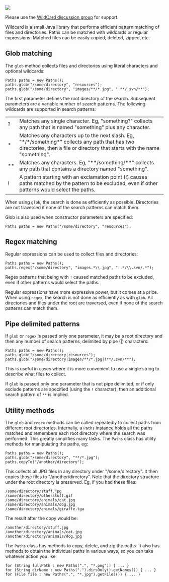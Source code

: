 ![](https://raw.github.com/wiki/EsotericSoftware/wildcard/images/logo.png)

Please use the [WildCard discussion group](http://groups.google.com/group/wildcard-users) for support.

Wildcard is a small Java library that performs efficient pattern matching of files and directories. Paths can be matched with wildcards or regular expressions. Matched files can be easily copied, deleted, zipped, etc.

## Glob matching

The `glob` method collects files and directories using literal characters and optional wildcards:

    Paths paths = new Paths();
    paths.glob("/some/directory", "resources");
    paths.glob("/some/directory", "images/**/*.jpg", "!**/.svn/**");

The first parameter defines the root directory of the search. Subsequent parameters are a variable number of search patterns. The following wildcards are supported in search patterns:

<table>
  <tr><td>?</td><td>Matches any single character. Eg, "something?" collects any path that is named "something" plus any character.</td></tr>
  <tr><td>*</td><td>Matches any characters up to the next slash. Eg, "*/*/something*" collects any path that has two directories, then a file or directory that starts with the name "something".</td></tr>
  <tr><td>**</td><td>Matches any characters. Eg, "**/something/**" collects any path that contains a directory named "something".</td></tr>
  <tr><td>!</td><td>A pattern starting with an exclamation point (!) causes paths matched by the pattern to be excluded, even if other patterns would select the paths.</td></tr>
</table>

When using `glob`, the search is done as efficiently as possible. Directories are not traversed if none of the search patterns can match them.

Glob is also used when constructor parameters are specified:

    Paths paths = new Paths("/some/directory", "resources");

## Regex matching

Regular expressions can be used to collect files and directories:

    Paths paths = new Paths();
    paths.regex("/some/directory", "images.*\\.jpg", "!.*/\\.svn/.*");

Regex patterns that being with `!` caused matched paths to be excluded, even if other patterns would select the paths.

Regular expressions have more expressive power, but it comes at a price. When using `regex`, the search is not done as efficiently as with `glob`. All directories and files under the root are traversed, even if none of the search patterns can match them.

## Pipe delimited patterns

If `glob` or `regex` is passed only one parameter, it may be a root directory and then any number of search patterns, delimited by pipe (|) characters:

    Paths paths = new Paths();
    paths.glob("/some/directory|resources");
    paths.glob("/some/directory|images/**/*.jpg|!**/.svn/**");

This is useful in cases where it is more convenient to use a single string to describe what files to collect.

If `glob` is passed only one parameter that is not pipe delimited, or if only exclude patterns are specified (using the `!` character), then an additional search pattern of `**` is implied.

## Utility methods

The `glob` and `regex` methods can be called repeatedly to collect paths from different root directories. Internally, a `Paths` instance holds all the paths matched and remembers each root directory where the search was performed. This greatly simplifies many tasks. The `Paths` class has utility methods for manipulating the paths, eg:

    Paths paths = new Paths();
    paths.glob("/some/directory", "**/*.jpg");
    paths.copyTo("/another/directory");

This collects all JPG files in any directory under "/some/directory". It then copies those files to "/another/directory". Note that the directory structure under the root directory is preserved. Eg, if you had these files:

    /some/directory/stuff.jpg
    /some/directory/otherstuff.gif
    /some/directory/animals/cat.jpg
    /some/directory/animals/dog.jpg
    /some/directory/animals/giraffe.tga

The result after the copy would be:

    /another/directory/stuff.jpg
    /another/directory/animals/cat.jpg
    /another/directory/animals/dog.jpg

The `Paths` class has methods to copy, delete, and zip the paths. It also has methods to obtain the individual paths in various ways, so you can take whatever action you like:

    for (String fullPath : new Paths(".", "*.png")) { ... }
    for (String dirName : new Paths(".").dirsOnly().getNames()) { ... }
    for (File file : new Paths(".", "*.jpg").getFiles()) { ... )
